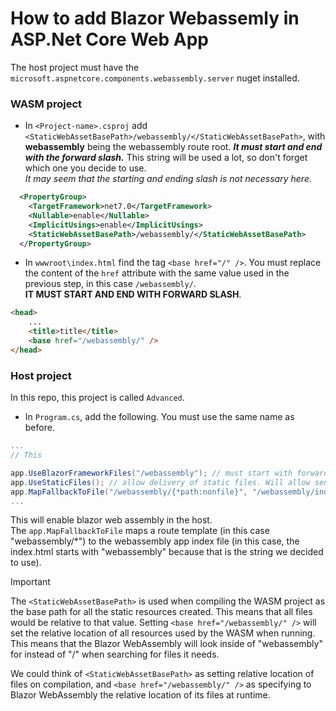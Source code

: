 # How to add Blazor Webassemly in ASP.Net Core Web App

The host project must have the `microsoft.aspnetcore.components.webassembly.server` nuget installed.

### WASM project

- In `<Project-name>.csproj` add `<StaticWebAssetBasePath>/webassembly/</StaticWebAssetBasePath>`, with **webassembly** being 
the webassembly route root. ***It must start and end with the forward slash.*** This string will be used a 
lot, so don't forget which one you decide to use.  
_It may seem that the starting and ending slash is not necessary here._

```xml
  <PropertyGroup>
    <TargetFramework>net7.0</TargetFramework>
    <Nullable>enable</Nullable>
    <ImplicitUsings>enable</ImplicitUsings>
    <StaticWebAssetBasePath>/webassembly/</StaticWebAssetBasePath>
  </PropertyGroup>
``` 

- In `wwwroot\index.html` find the tag `<base href="/" />`. You must replace the content of the `href` attribute with the same value used in the previous step, in this case `/webassembly/`.  
**IT MUST START AND END WITH FORWARD SLASH**.
```html
<head>
    ...
    <title>title</title>
    <base href="/webassembly/" />
</head>
```

### Host project

In this repo, this project is called `Advanced`.

- In `Program.cs`, add the following. You must use the same name as before.  
```csharp
...
// This

app.UseBlazorFrameworkFiles("/webassembly"); // must start with forward slash, but seems it doesn't require the ending one
app.UseStaticFiles(); // allow delivery of static files. Will allow sending the necesary files for wasm
app.MapFallbackToFile("/webassembly/{*path:nonfile}", "/webassembly/index.html"); 
...
```
This will enable blazor web assembly in the host.  
The `app.MapFallbackToFile` maps a route template (in this case "webassembly/*") to the webassembly app index file (in this case, the index.html starts with "webassembly" because that is the string we decided to use).

> [!IMPORTANT]
> The `<StaticWebAssetBasePath>` is used when compiling the WASM project as the base path for all the static resources created. This means that all files would be relative to that value.
> Setting `<base href="/webassembly/" />` will set the relative location of all resources used by the WASM when running. This means that the Blazor WebAssembly will look inside of "webassembly" for instead of "/" when searching for files it needs.
>
> We could think of `<StaticWebAssetBasePath>` as setting relative location of files on compilation, and `<base href="/webassembly/" />` as specifying to Blazor WebAssembly the relative location of its files at runtime. 
